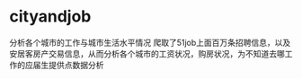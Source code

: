 # cityandjob
分析各个城市的工作与城市生活水平情况
爬取了51job上面百万条招聘信息，以及安居客房产交易信息，从而分析各个城市的工资状况，购房状况，为不知道去哪工作的应届生提供点数据分析
